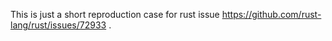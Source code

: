 This is just a short reproduction case for rust issue https://github.com/rust-lang/rust/issues/72933 .

